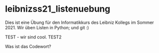 # leibnizss21_listenuebung


Dies ist eine Übung für den Informatikkurs des Leibniz Kollegs im Sommer 2021.
Wir üben Listen in Python; und git :)

TEST - wir sind cool.
TEST2

Was ist das Codewort? 
